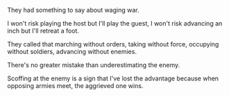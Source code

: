 They had something to say about waging war.

I won't risk playing the host but I'll play the guest,
I won't risk advancing an inch but I'll retreat a foot.

They called that
marching without orders,
taking without force,
occupying without soldiers,
advancing without enemies.

There's no greater mistake
than underestimating the enemy.

Scoffing at the enemy is a sign
that I've lost the advantage
because when opposing armies meet,
the aggrieved one wins.
